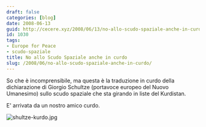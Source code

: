 ```yaml
---
draft: false
categories: [blog]
date: 2008-06-13
guid: http://cecere.xyz/2008/06/13/no-allo-scudo-spaziale-anche-in-curdo/
id: 1030
tags:
- Europe for Peace
- scudo-spaziale
title: No allo Scudo Spaziale anche in curdo
slug: /2008/06/no-allo-scudo-spaziale-anche-in-curdo/
---
```


So che è incomprensibile, ma questa è la traduzione in curdo della dichiarazione di Giorgio Schultze (portavoce europeo del Nuovo Umanesimo) sullo scudo spaziale che sta girando in liste del Kurdistan.
  
E' arrivata da un nostro amico curdo.

![shultze-kurdo.jpg](http://cecere.xyz/wp-content/uploads/sites/3/2008/06/shultze-kurdo.jpg)